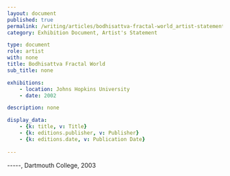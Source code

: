 ```yaml
---
layout: document
published: true
permalink: /writing/articles/bodhisattva-fractal-world_artist-statement.html
category: Exhibition Document, Artist's Statement

type: document
role: artist
with: none
title: Bodhisattva Fractal World
sub_title: none

exhibitions:
    - location: Johns Hopkins University
    - date: 2002

description: none

display_data:
    - {k: title, v: Title}
    - {k: editions.publisher, v: Publisher}
    - {k: editions.date, v: Publication Date}
  
---
```


-----, Dartmouth College, 2003